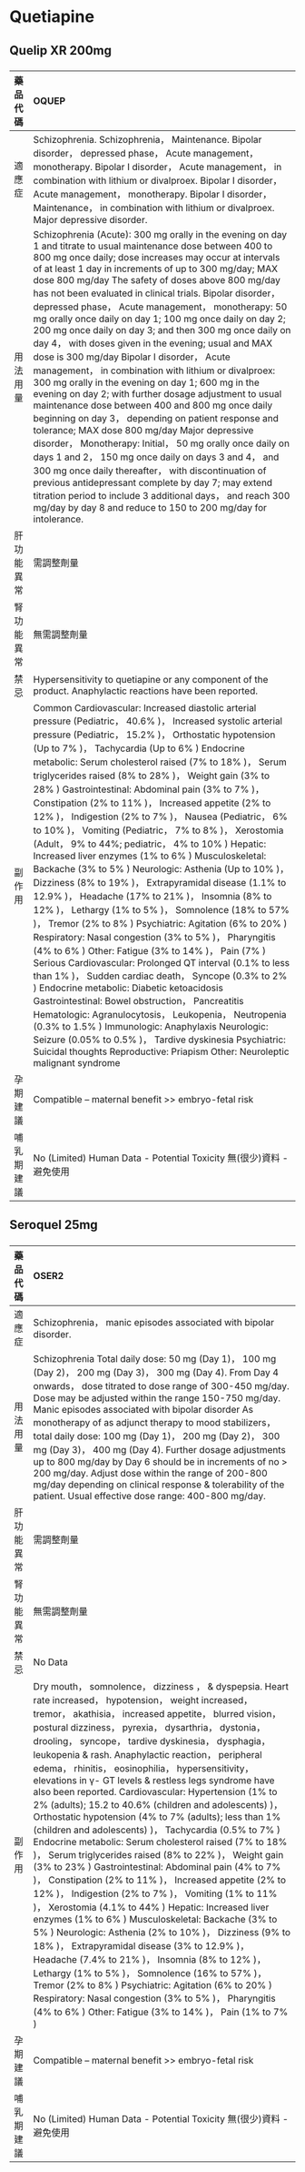 # Quetiapine

## Quelip XR 200mg

##### 

| 藥品代碼   | OQUEP                                                                                                                                                                                                                                                                                                                                                                                                                                                                                                                                                                                                                                                                                                                                                                                                                                                                                                                                                                                                                                                                                                                                                                                                                                                                                                                                                                                                                                                                                                                                                       |
|:-----------|:------------------------------------------------------------------------------------------------------------------------------------------------------------------------------------------------------------------------------------------------------------------------------------------------------------------------------------------------------------------------------------------------------------------------------------------------------------------------------------------------------------------------------------------------------------------------------------------------------------------------------------------------------------------------------------------------------------------------------------------------------------------------------------------------------------------------------------------------------------------------------------------------------------------------------------------------------------------------------------------------------------------------------------------------------------------------------------------------------------------------------------------------------------------------------------------------------------------------------------------------------------------------------------------------------------------------------------------------------------------------------------------------------------------------------------------------------------------------------------------------------------------------------------------------------------|
| 適應症     | Schizophrenia. Schizophrenia， Maintenance. Bipolar disorder， depressed phase， Acute management， monotherapy. Bipolar I disorder， Acute management， in combination with lithium or divalproex. Bipolar I disorder， Acute management， monotherapy. Bipolar I disorder， Maintenance， in combination with lithium or divalproex. Major depressive disorder.                                                                                                                                                                                                                                                                                                                                                                                                                                                                                                                                                                                                                                                                                                                                                                                                                                                                                                                                                                                                                                                                                                                                                                                           |
| 用法用量   | Schizophrenia (Acute): 300 mg orally in the evening on day 1 and titrate to usual maintenance dose between 400 to 800 mg once daily; dose increases may occur at intervals of at least 1 day in increments of up to 300 mg/day; MAX dose 800 mg/day The safety of doses above 800 mg/day has not been evaluated in clinical trials. Bipolar disorder， depressed phase， Acute management， monotherapy: 50 mg orally once daily on day 1; 100 mg once daily on day 2; 200 mg once daily on day 3; and then 300 mg once daily on day 4， with doses given in the evening; usual and MAX dose is 300 mg/day Bipolar I disorder， Acute management， in combination with lithium or divalproex: 300 mg orally in the evening on day 1; 600 mg in the evening on day 2; with further dosage adjustment to usual maintenance dose between 400 and 800 mg once daily beginning on day 3， depending on patient response and tolerance; MAX dose 800 mg/day Major depressive disorder， Monotherapy: Initial， 50 mg orally once daily on days 1 and 2， 150 mg once daily on days 3 and 4， and 300 mg once daily thereafter， with discontinuation of previous antidepressant complete by day 7; may extend titration period to include 3 additional days， and reach 300 mg/day by day 8 and reduce to 150 to 200 mg/day for intolerance.                                                                                                                                                                                                                      |
| 肝功能異常 | 需調整劑量                                                                                                                                                                                                                                                                                                                                                                                                                                                                                                                                                                                                                                                                                                                                                                                                                                                                                                                                                                                                                                                                                                                                                                                                                                                                                                                                                                                                                                                                                                                                                  |
| 腎功能異常 | 無需調整劑量                                                                                                                                                                                                                                                                                                                                                                                                                                                                                                                                                                                                                                                                                                                                                                                                                                                                                                                                                                                                                                                                                                                                                                                                                                                                                                                                                                                                                                                                                                                                                |
| 禁忌       | Hypersensitivity to quetiapine or any component of the product. Anaphylactic reactions have been reported.                                                                                                                                                                                                                                                                                                                                                                                                                                                                                                                                                                                                                                                                                                                                                                                                                                                                                                                                                                                                                                                                                                                                                                                                                                                                                                                                                                                                                                                  |
| 副作用     | Common Cardiovascular: Increased diastolic arterial pressure (Pediatric， 40.6% )， Increased systolic arterial pressure (Pediatric， 15.2% )， Orthostatic hypotension (Up to 7% )， Tachycardia (Up to 6% ) Endocrine metabolic: Serum cholesterol raised (7% to 18% )， Serum triglycerides raised (8% to 28% )， Weight gain (3% to 28% ) Gastrointestinal: Abdominal pain (3% to 7% )， Constipation (2% to 11% )， Increased appetite (2% to 12% )， Indigestion (2% to 7% )， Nausea (Pediatric， 6% to 10% )， Vomiting (Pediatric， 7% to 8% )， Xerostomia (Adult， 9% to 44%; pediatric， 4% to 10% ) Hepatic: Increased liver enzymes (1% to 6% ) Musculoskeletal: Backache (3% to 5% ) Neurologic: Asthenia (Up to 10% )， Dizziness (8% to 19% )， Extrapyramidal disease (1.1% to 12.9% )， Headache (17% to 21% )， Insomnia (8% to 12% )， Lethargy (1% to 5% )， Somnolence (18% to 57% )， Tremor (2% to 8% ) Psychiatric: Agitation (6% to 20% ) Respiratory: Nasal congestion (3% to 5% )， Pharyngitis (4% to 6% ) Other: Fatigue (3% to 14% )， Pain (7% ) Serious Cardiovascular: Prolonged QT interval (0.1% to less than 1% )， Sudden cardiac death， Syncope (0.3% to 2% ) Endocrine metabolic: Diabetic ketoacidosis Gastrointestinal: Bowel obstruction， Pancreatitis Hematologic: Agranulocytosis， Leukopenia， Neutropenia (0.3% to 1.5% ) Immunologic: Anaphylaxis Neurologic: Seizure (0.05% to 0.5% )， Tardive dyskinesia Psychiatric: Suicidal thoughts Reproductive: Priapism Other: Neuroleptic malignant syndrome |
| 孕期建議   | Compatible – maternal benefit >> embryo-fetal risk                                                                                                                                                                                                                                                                                                                                                                                                                                                                                                                                                                                                                                                                                                                                                                                                                                                                                                                                                                                                                                                                                                                                                                                                                                                                                                                                                                                                                                                                                                          |
| 哺乳期建議 | No (Limited) Human Data - Potential Toxicity 無(很少)資料 - 避免使用                                                                                                                                                                                                                                                                                                                                                                                                                                                                                                                                                                                                                                                                                                                                                                                                                                                                                                                                                                                                                                                                                                                                                                                                                                                                                                                                                                                                                                                                                        |

## Seroquel 25mg

##### 

| 藥品代碼   | OSER2                                                                                                                                                                                                                                                                                                                                                                                                                                                                                                                                                                                                                                                                                                                                                                                                                                                                                                                                                                                                                                                                                                                                                                                                                                                                                                                                                                                                                                                                                     |
|:-----------|:------------------------------------------------------------------------------------------------------------------------------------------------------------------------------------------------------------------------------------------------------------------------------------------------------------------------------------------------------------------------------------------------------------------------------------------------------------------------------------------------------------------------------------------------------------------------------------------------------------------------------------------------------------------------------------------------------------------------------------------------------------------------------------------------------------------------------------------------------------------------------------------------------------------------------------------------------------------------------------------------------------------------------------------------------------------------------------------------------------------------------------------------------------------------------------------------------------------------------------------------------------------------------------------------------------------------------------------------------------------------------------------------------------------------------------------------------------------------------------------|
| 適應症     | Schizophrenia， manic episodes associated with bipolar disorder.                                                                                                                                                                                                                                                                                                                                                                                                                                                                                                                                                                                                                                                                                                                                                                                                                                                                                                                                                                                                                                                                                                                                                                                                                                                                                                                                                                                                                          |
| 用法用量   | Schizophrenia Total daily dose: 50 mg (Day 1)， 100 mg (Day 2)， 200 mg (Day 3)， 300 mg (Day 4). From Day 4 onwards， dose titrated to dose range of 300-450 mg/day. Dose may be adjusted within the range 150-750 mg/day. Manic episodes associated with bipolar disorder As monotherapy of as adjunct therapy to mood stabilizers， total daily dose: 100 mg (Day 1)， 200 mg (Day 2)， 300 mg (Day 3)， 400 mg (Day 4). Further dosage adjustments up to 800 mg/day by Day 6 should be in increments of no > 200 mg/day. Adjust dose within the range of 200-800 mg/day depending on clinical response & tolerability of the patient. Usual effective dose range: 400-800 mg/day.                                                                                                                                                                                                                                                                                                                                                                                                                                                                                                                                                                                                                                                                                                                                                                                                     |
| 肝功能異常 | 需調整劑量                                                                                                                                                                                                                                                                                                                                                                                                                                                                                                                                                                                                                                                                                                                                                                                                                                                                                                                                                                                                                                                                                                                                                                                                                                                                                                                                                                                                                                                                                |
| 腎功能異常 | 無需調整劑量                                                                                                                                                                                                                                                                                                                                                                                                                                                                                                                                                                                                                                                                                                                                                                                                                                                                                                                                                                                                                                                                                                                                                                                                                                                                                                                                                                                                                                                                              |
| 禁忌       | No Data                                                                                                                                                                                                                                                                                                                                                                                                                                                                                                                                                                                                                                                                                                                                                                                                                                                                                                                                                                                                                                                                                                                                                                                                                                                                                                                                                                                                                                                                                   |
| 副作用     | Dry mouth， somnolence， dizziness ， & dyspepsia. Heart rate increased， hypotension， weight increased， tremor， akathisia， increased appetite， blurred vision， postural dizziness， pyrexia， dysarthria， dystonia， drooling， syncope， tardive dyskinesia， dysphagia， leukopenia & rash. Anaphylactic reaction， peripheral edema， rhinitis， eosinophilia， hypersensitivity， elevations in γ- GT levels & restless legs syndrome have also been reported. Cardiovascular: Hypertension (1% to 2% (adults); 15.2 to 40.6% (children and adolescents) )， Orthostatic hypotension (4% to 7% (adults); less than 1% (children and adolescents) )， Tachycardia (0.5% to 7% ) Endocrine metabolic: Serum cholesterol raised (7% to 18% )， Serum triglycerides raised (8% to 22% )， Weight gain (3% to 23% ) Gastrointestinal: Abdominal pain (4% to 7% )， Constipation (2% to 11% )， Increased appetite (2% to 12% )， Indigestion (2% to 7% )， Vomiting (1% to 11% )， Xerostomia (4.1% to 44% ) Hepatic: Increased liver enzymes (1% to 6% ) Musculoskeletal: Backache (3% to 5% ) Neurologic: Asthenia (2% to 10% )， Dizziness (9% to 18% )， Extrapyramidal disease (3% to 12.9% )， Headache (7.4% to 21% )， Insomnia (8% to 12% )， Lethargy (1% to 5% )， Somnolence (16% to 57% )， Tremor (2% to 8% ) Psychiatric: Agitation (6% to 20% ) Respiratory: Nasal congestion (3% to 5% )， Pharyngitis (4% to 6% ) Other: Fatigue (3% to 14% )， Pain (1% to 7% ) |
| 孕期建議   | Compatible – maternal benefit >> embryo-fetal risk                                                                                                                                                                                                                                                                                                                                                                                                                                                                                                                                                                                                                                                                                                                                                                                                                                                                                                                                                                                                                                                                                                                                                                                                                                                                                                                                                                                                                                        |
| 哺乳期建議 | No (Limited) Human Data - Potential Toxicity 無(很少)資料 - 避免使用                                                                                                                                                                                                                                                                                                                                                                                                                                                                                                                                                                                                                                                                                                                                                                                                                                                                                                                                                                                                                                                                                                                                                                                                                                                                                                                                                                                                                      |

